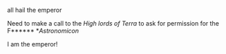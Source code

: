 all hail the emperor



Need to make a call to the *High lords of Terra* to ask for permission for the F****** **Astronomicon* 

I am the emperor!
